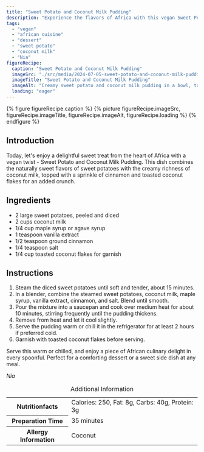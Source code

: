 ```yaml
---
title: "Sweet Potato and Coconut Milk Pudding"
description: "Experience the flavors of Africa with this vegan Sweet Potato and Coconut Milk Pudding. A perfect blend of sweetness and spice, ideal for any meal."
tags:
  - "vegan"
  - "african cuisine"
  - "dessert"
  - "sweet potato"
  - "coconut milk"
  - "Nia"
figureRecipe: 
  caption: "Sweet Potato and Coconut Milk Pudding"
  imageSrc: "./src/media/2024-07-05-sweet-potato-and-coconut-milk-pudding-8263.png"
  imageTitle: "Sweet Potato and Coconut Milk Pudding"
  imageAlt: "Creamy sweet potato and coconut milk pudding in a bowl, topped with toasted coconut flakes and cinnamon, on a neutral, minimalistic table."
  loading: "eager"
---
```


{% figure figureRecipe.caption %}
{% picture figureRecipe.imageSrc, figureRecipe.imageTitle, figureRecipe.imageAlt, figureRecipe.loading %}
{% endfigure %}

## Introduction

Today, let's enjoy a delightful sweet treat from the heart of Africa with a vegan twist - Sweet Potato and Coconut Milk Pudding. This dish combines the naturally sweet flavors of sweet potatoes with the creamy richness of coconut milk, topped with a sprinkle of cinnamon and toasted coconut flakes for an added crunch.

## Ingredients

- 2 large sweet potatoes, peeled and diced
- 2 cups coconut milk
- 1/4 cup maple syrup or agave syrup
- 1 teaspoon vanilla extract
- 1/2 teaspoon ground cinnamon
- 1/4 teaspoon salt
- 1/4 cup toasted coconut flakes for garnish

## Instructions

1. Steam the diced sweet potatoes until soft and tender, about 15 minutes.
2. In a blender, combine the steamed sweet potatoes, coconut milk, maple syrup, vanilla extract, cinnamon, and salt. Blend until smooth.
3. Pour the mixture into a saucepan and cook over medium heat for about 10 minutes, stirring frequently until the pudding thickens.
4. Remove from heat and let it cool slightly.
5. Serve the pudding warm or chill it in the refrigerator for at least 2 hours if preferred cold.
6. Garnish with toasted coconut flakes before serving.

Serve this warm or chilled, and enjoy a piece of African culinary delight in every spoonful. Perfect for a comforting dessert or a sweet side dish at any meal.

*Nia*

<table><caption class='sr-only'>Additional Information</caption><tr><th>Nutritionfacts</th><td>Calories: 250, Fat: 8g, Carbs: 40g, Protein: 3g&nbsp;</td></tr><tr><th>Preparation Time</th><td>35 minutes&nbsp;</td></tr><tr><th>Allergy Information</th><td>Coconut&nbsp;</td></tr></table>

